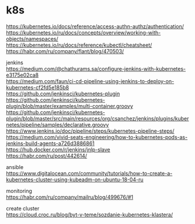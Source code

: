# k8s
https://kubernetes.io/docs/reference/access-authn-authz/authentication/</br>
https://kubernetes.io/ru/docs/concepts/overview/working-with-objects/namespaces/</br>
https://kubernetes.io/ru/docs/reference/kubectl/cheatsheet/</br>
https://habr.com/ru/company/flant/blog/470503/</br>


jenkins</br>
https://medium.com/@chathurams.sa/configure-jenkins-with-kubernetes-e3175e02ca8</br>
https://medium.com/faun/ci-cd-pipeline-using-jenkins-to-deploy-on-kubernetes-cf2fd5e185b8</br>
https://github.com/jenkinsci/kubernetes-plugin</br>
https://github.com/jenkinsci/kubernetes-plugin/blob/master/examples/multi-container.groovy</br>
https://github.com/jenkinsci/kubernetes-plugin/blob/master/src/main/resources/org/csanchez/jenkins/plugins/kubernetes/pipeline/samples/declarative.groovy</br>
https://www.jenkins.io/doc/pipeline/steps/kubernetes-pipeline-steps/</br>
https://medium.com/vivid-seats-engineering/how-to-kubernetes-pods-as-jenkins-build-agents-a726d3886861</br>
https://hub.docker.com/r/jenkins/jnlp-slave</br>
https://habr.com/ru/post/442614/</br>

ansible</br>
https://www.digitalocean.com/community/tutorials/how-to-create-a-kubernetes-cluster-using-kubeadm-on-ubuntu-18-04-ru</br>

monitoring</br>
https://habr.com/ru/company/mailru/blog/499676/#1</br>

create cluster</br>
https://cloud.croc.ru/blog/byt-v-teme/sozdanie-kubernetes-klastera/</br>
